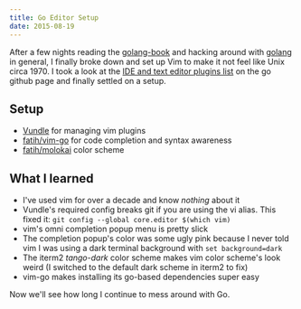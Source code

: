 ```yaml
---
title: Go Editor Setup
date: 2015-08-19
---
```


After a few nights reading the [golang-book](https://www.golang-book.com/) and hacking around with [golang](https://golang.org/) in general, I finally broke down and set up Vim to make it not feel like Unix circa 1970.
I took a look at the [IDE and text editor plugins list](https://github.com/golang/go/wiki/IDEsAndTextEditorPlugins) on the go github page and finally settled on a setup.

## Setup

* [Vundle](https://github.com/VundleVim/Vundle.vim) for managing vim plugins  
* [fatih/vim-go](https://github.com/fatih/vim-go) for code completion and syntax awareness
* [fatih/molokai](https://github.com/fatih/molokai) color scheme

## What I learned

* I've used vim for over a decade and know _nothing_ about it
* Vundle's required config breaks git if you are using the vi alias. This fixed it: `git config --global core.editor $(which vim)`
* vim's omni completion popup menu is pretty slick
* The completion popup's color was some ugly pink because I never told vim I was using a dark terminal background with `set background=dark`
* The iterm2 _tango-dark_ color scheme makes vim color scheme's look weird (I switched to the default dark scheme in iterm2 to fix)
* vim-go makes installing its go-based dependencies super easy

Now we'll see how long I continue to mess around with Go.
